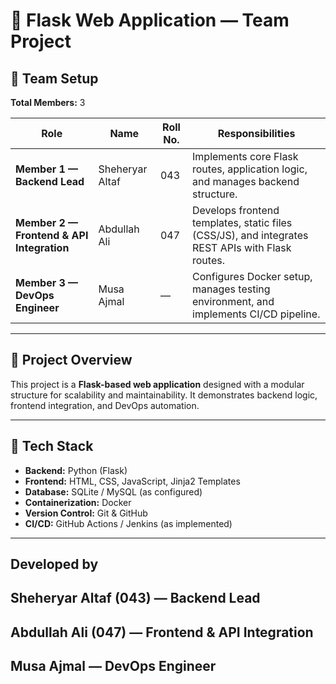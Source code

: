 # 🧠 Flask Web Application — Team Project

## 👥 Team Setup

**Total Members:** 3  

| Role | Name | Roll No. | Responsibilities |
|------|------|-----------|------------------|
| **Member 1 — Backend Lead** | Sheheryar Altaf | 043 | Implements core Flask routes, application logic, and manages backend structure. |
| **Member 2 — Frontend & API Integration** | Abdullah Ali | 047 | Develops frontend templates, static files (CSS/JS), and integrates REST APIs with Flask routes. |
| **Member 3 — DevOps Engineer** | Musa Ajmal | — | Configures Docker setup, manages testing environment, and implements CI/CD pipeline. |

---

## 🚀 Project Overview
This project is a **Flask-based web application** designed with a modular structure for scalability and maintainability. It demonstrates backend logic, frontend integration, and DevOps automation.

---

## 🧩 Tech Stack
- **Backend:** Python (Flask)
- **Frontend:** HTML, CSS, JavaScript, Jinja2 Templates
- **Database:** SQLite / MySQL (as configured)
- **Containerization:** Docker
- **Version Control:** Git & GitHub
- **CI/CD:** GitHub Actions / Jenkins (as implemented)

---

## Developed by

## Sheheryar Altaf (043) — Backend Lead

## Abdullah Ali (047) — Frontend & API Integration

## Musa Ajmal — DevOps Engineer

